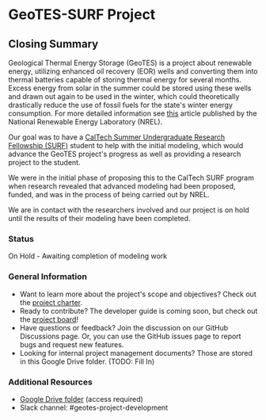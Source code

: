# GeoTES-SURF Project

## Closing Summary
Geological Thermal Energy Storage (GeoTES) is a project about renewable energy, utilizing enhanced oil recovery (EOR) wells and converting them into thermal batteries capable of storing thermal energy for several months. Excess energy from solar in the summer could be stored using these wells and drawn out again to be used in the winter, which could theoretically drastically reduce the use of fossil fuels for the state's winter energy consumption.  For more detailed information see [this](https://www.nrel.gov/docs/fy23osti/86609.pdf) article published by the National Renewable Energy Laboratory (NREL).

 Our goal was to have a [CalTech Summer Undergraduate Research Fellowship (SURF)](https://sfp.caltech.edu/undergraduate-research/programs/surf) student to help with the initial modeling, which would advance the GeoTES project's progress as well as providing a research project to the student.

We were in the initial phase of proposing this to the CalTech SURF program when research revealed that advanced modeling had been proposed, funded, and was in the process of being carried out by NREL. 

We are in contact with the researchers involved and our project is on hold until the results of their modeling have been completed. 

### Status
On Hold - Awaiting completion of modeling work 

### General Information
- Want to learn more about the project's scope and objectives? Check out the [project charter](documentation/PROJECT_CHARTER.md).
- Ready to contribute? The developer guide is coming soon, but check out the [project board](https://github.com/orgs/orchid-initiative/projects/11)!
- Have questions or feedback? Join the discussion on our GitHub Discussions page.  Or, you can use the GitHub issues page to report bugs and request new features.
- Looking for internal project management documents? Those are stored in this Google Drive folder. (TODO: Fill In)

### Additional Resources
- [Google Drive folder](https://drive.google.com/drive/folders/1kpTAG7g1ssLVeWuSSPQ03HtcHmXAq-y9?usp=drive_link) (access required)
- Slack channel: #geotes-project-development
